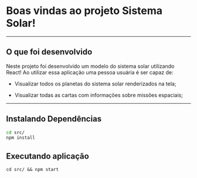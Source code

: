 # Boas vindas ao projeto Sistema Solar!

---
## O que foi desenvolvido

Neste projeto foi desenvolvido um modelo do sistema solar utilizando React! Ao utilizar essa aplicação uma pessoa usuária é ser capaz de:

* Visualizar todos os planetas do sistema solar renderizados na tela;

* Visualizar todas as cartas com informações sobre missões espaciais;

---

## Instalando Dependências

```bash
cd src/
npm install
``` 
## Executando aplicação

```
cd src/ && npm start
```
